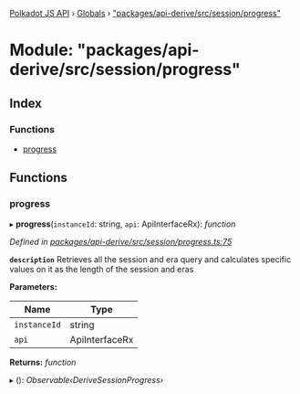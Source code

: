 [Polkadot JS API](../README.md) › [Globals](../globals.md) › ["packages/api-derive/src/session/progress"](_packages_api_derive_src_session_progress_.md)

# Module: "packages/api-derive/src/session/progress"

## Index

### Functions

* [progress](_packages_api_derive_src_session_progress_.md#progress)

## Functions

###  progress

▸ **progress**(`instanceId`: string, `api`: ApiInterfaceRx): *function*

*Defined in [packages/api-derive/src/session/progress.ts:75](https://github.com/polkadot-js/api/blob/0a8d2e5ac1/packages/api-derive/src/session/progress.ts#L75)*

**`description`** Retrieves all the session and era query and calculates specific values on it as the length of the session and eras

**Parameters:**

Name | Type |
------ | ------ |
`instanceId` | string |
`api` | ApiInterfaceRx |

**Returns:** *function*

▸ (): *Observable‹DeriveSessionProgress›*
